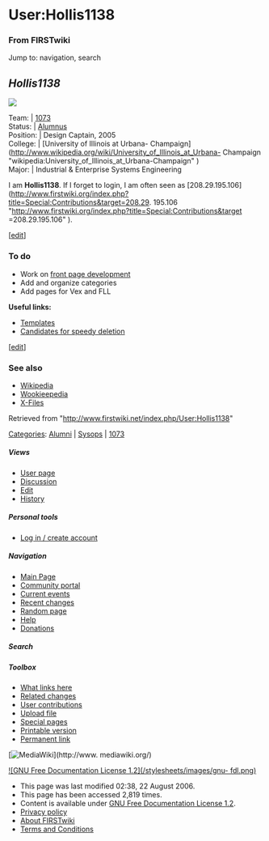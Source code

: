 # User:Hollis1138

### From FIRSTwiki

Jump to: navigation, search

_**Hollis1138**_  
---  
  
[![](/media/0/02/Prom2x.jpg)](/index.php/Image:Prom2x.jpg "" )  
  
Team: | [1073](/index.php/1073 "1073" )  
Status: | [Alumnus](/index.php/Alumni "Alumni" )  
Position: | Design Captain, 2005  
College: | [University of Illinois at Urbana-
Champaign](http://www.wikipedia.org/wiki/University_of_Illinois_at_Urbana-
Champaign "wikipedia:University_of_Illinois_at_Urbana-Champaign" )  
Major: | Industrial &amp; Enterprise Systems Engineering  
  
I am **Hollis1138**. If I forget to login, I am often seen as [208.29.195.106]
(http://www.firstwiki.org/index.php?title=Special:Contributions&target=208.29.
195.106 "http://www.firstwiki.org/index.php?title=Special:Contributions&target
=208.29.195.106" ).

[[edit](/index.php?title=User:Hollis1138&action=edit&section=1 "Edit section:
To do" )]

###  To do

  * Work on [front page development](/index.php/User:Hollis1138/Front_page_development "User:Hollis1138/Front page development" )
  * Add and organize categories 
  * Add pages for Vex and FLL 

**Useful links:**

  * [Templates](/index.php/Category:Templates "Category:Templates" )
  * [Candidates for speedy deletion](/index.php/Category:Candidates_for_speedy_deletion "Category:Candidates for speedy deletion" )

[[edit](/index.php?title=User:Hollis1138&action=edit&section=2 "Edit section:
See also" )]

###  See also

  * [Wikipedia](http://en.wikipedia.org/wiki/User:Hollis1138 "http://en.wikipedia.org/wiki/User:Hollis1138" )
  * [Wookieepedia](http://starwars.wikia.com/wiki/User:Hollis "http://starwars.wikia.com/wiki/User:Hollis" )
  * [X-Files](http://x-files.wikia.com/wiki/User:Colonist "http://x-files.wikia.com/wiki/User:Colonist" )

Retrieved from "<http://www.firstwiki.net/index.php/User:Hollis1138>"

[Categories](/index.php?title=Special:Categories&article=User%3AHollis1138
"Special:Categories" ): [Alumni](/index.php/Category:Alumni "Category:Alumni"
) | [Sysops](/index.php/Category:Sysops "Category:Sysops" ) |
[1073](/index.php/Category:1073 "Category:1073" )

##### Views

  * [User page](/index.php/User:Hollis1138)
  * [Discussion](/index.php/User_talk:Hollis1138)
  * [Edit](/index.php?title=User:Hollis1138&action=edit)
  * [History](/index.php?title=User:Hollis1138&action=history)

##### Personal tools

  * [Log in / create account](/index.php?title=Special:Userlogin&returnto=User:Hollis1138)

[](/index.php/Main_Page "Main Page" )

##### Navigation

  * [Main Page](/index.php/Main_Page)
  * [Community portal](/index.php/FIRSTwiki:Community_portal)
  * [Current events](/index.php/Current_events)
  * [Recent changes](/index.php/Special:Recentchanges)
  * [Random page](/index.php/Special:Random)
  * [Help](/index.php/FIRSTwiki:Help)
  * [Donations](/index.php/FIRSTwiki:Site_support)

##### Search



##### Toolbox

  * [What links here](/index.php/Special:Whatlinkshere/User:Hollis1138)
  * [Related changes](/index.php/Special:Recentchangeslinked/User:Hollis1138)
  * [User contributions](/index.php/Special:Contributions/Hollis1138)
  * [Upload file](/index.php/Special:Upload)
  * [Special pages](/index.php/Special:Specialpages)
  * [Printable version](/index.php?title=User:Hollis1138&printable=yes)
  * [Permanent link](/index.php?title=User:Hollis1138&oldid=49674)

[![MediaWiki](/skins/common/images/poweredby_mediawiki_88x31.png)](http://www.
mediawiki.org/)

[![GNU Free Documentation License 1.2](/stylesheets/images/gnu-
fdl.png)](http://www.gnu.org/copyleft/fdl.html)

  * This page was last modified 02:38, 22 August 2006.
  * This page has been accessed 2,819 times.
  * Content is available under [GNU Free Documentation License 1.2](http://www.gnu.org/copyleft/fdl.html "http://www.gnu.org/copyleft/fdl.html" ).
  * [Privacy policy](/index.php/FIRSTwiki:Privacy_policy "FIRSTwiki:Privacy policy" )
  * [About FIRSTwiki](/index.php/FIRSTwiki:About "FIRSTwiki:About" )
  * [Terms and Conditions](/index.php/FIRSTwiki:Terms_and_conditions "FIRSTwiki:Terms and conditions" )


